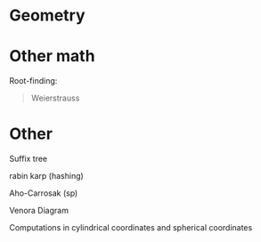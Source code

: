 # Geometry #

# Other math #

Root-finding:
> Weierstrauss

# Other #
Suffix tree

rabin karp (hashing)

Aho-Carrosak (sp)

Venora Diagram

Computations in cylindrical coordinates and spherical coordinates